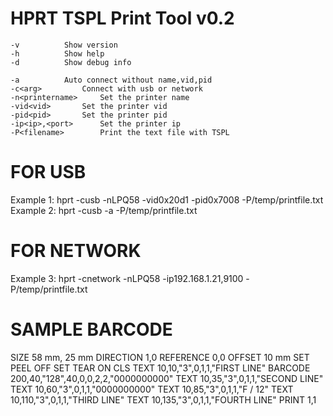 # HPRT TSPL Print Tool v0.2
	-v			Show version
	-h			Show help
	-d			Show debug info

	-a			Auto connect without name,vid,pid
	-c<arg>			Connect with usb or network
	-n<printername>		Set the printer name
	-vid<vid>		Set the printer vid
	-pid<pid>		Set the printer pid
	-ip<ip>,<port>		Set the printer ip
	-P<filename>		Print the text file with TSPL

FOR USB
=========================================
Example 1: 
	hprt -cusb -nLPQ58 -vid0x20d1 -pid0x7008 -P/temp/printfile.txt
Example 2: 
	hprt -cusb -a -P/temp/printfile.txt

FOR NETWORK
=========================================
Example 3: 
	hprt -cnetwork -nLPQ58 -ip192.168.1.21,9100 -P/temp/printfile.txt


SAMPLE BARCODE
=========================================
SIZE 58 mm, 25 mm
DIRECTION 1,0
REFERENCE 0,0
OFFSET 10 mm
SET PEEL OFF
SET TEAR ON
CLS
TEXT 10,10,"3",0,1,1,"FIRST LINE"
BARCODE 200,40,"128",40,0,0,2,2,"0000000000"
TEXT 10,35,"3",0,1,1,"SECOND LINE"
TEXT 10,60,"3",0,1,1,"0000000000"
TEXT 10,85,"3",0,1,1,"F / 12"
TEXT 10,110,"3",0,1,1,"THIRD LINE"
TEXT 10,135,"3",0,1,1,"FOURTH LINE"
PRINT 1,1
